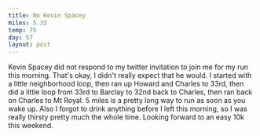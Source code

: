 ```yaml
---
title: No Kevin Spacey
miles: 5.33
temp: 75
day: 57
layout: post
---
```


Kevin Spacey did not respond to my twitter invitation to join me for my run this morning. That's okay, I didn't really expect that he would. I started with a little neighborhood loop, then ran up Howard and Charles to 33rd, then did a little loop from 33rd to Barclay to 32nd back to Charles, then ran back on Charles to Mt Royal. 5 miles is a pretty long way to run as soon as you wake up. Also I forgot to drink anything before I left this morning, so I was really thirsty pretty much the whole time. Looking forward to an easy 10k this weekend.